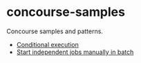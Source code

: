 # concourse-samples

Concourse samples and patterns.

- [Conditional execution](conditional/README.md)
- [Start independent jobs manually in batch](independent-jobs-manual/README.md)

